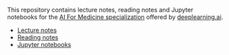 This repository contains lecture notes, reading notes  and Jupyter notebooks for the [AI For Medicine specialization](https://www.deeplearning.ai/ai-for-medicine/) offered by [deeplearning.ai](https://www.deeplearning.ai/).

- [Lecture notes](lecture_notes.md)
- [Reading notes](reading_notes.md)
- [Jupyter notebooks](notebooks)
